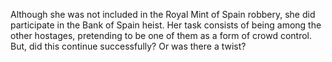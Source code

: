 Although she was not included in the Royal Mint of Spain robbery, she did participate in the Bank of Spain heist. Her task consists of being among the other hostages, pretending to be one of them as a form of crowd control. But, did this continue successfully? Or was there a twist?